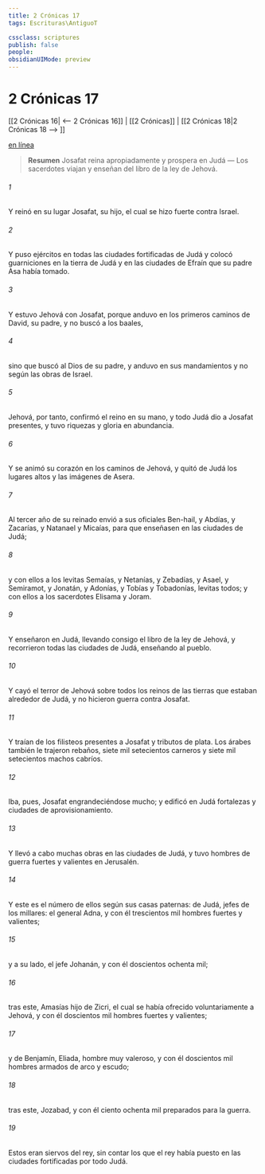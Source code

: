 ```yaml
---
title: 2 Crónicas 17
tags: Escrituras\AntiguoT

cssclass: scriptures
publish: false
people:
obsidianUIMode: preview
---
```


# 2 Crónicas 17
[[2 Crónicas 16| <-- 2 Crónicas 16]] | [[2 Crónicas]] | [[2 Crónicas 18|2 Crónicas 18 --> ]]

[en línea](https://churchofjesuschrist.org/study/scriptures/ot/2-chr/17?lang=spa)

> __Resumen__
Josafat reina apropiadamente y prospera en Judá — Los sacerdotes viajan y enseñan del libro de la ley de Jehová.

###### 1 
Y reinó en su lugar Josafat, su hijo, el cual se hizo fuerte contra Israel.

###### 2 
Y puso ejércitos en todas las ciudades fortificadas de Judá y colocó guarniciones en la tierra de Judá y en las ciudades de Efraín que su padre Asa había tomado.

###### 3 
Y estuvo Jehová con Josafat, porque anduvo en los primeros caminos de David, su padre, y no buscó a los baales,

###### 4 
sino que buscó al Dios de su padre, y anduvo en sus mandamientos y no según las obras de Israel.

###### 5 
Jehová, por tanto, confirmó el reino en su mano, y todo Judá dio a Josafat presentes, y tuvo riquezas y gloria en abundancia.

###### 6 
Y se animó su corazón en los caminos de Jehová, y quitó de Judá los lugares altos y las imágenes de Asera.

###### 7 
Al tercer año de su reinado envió a sus oficiales Ben-hail, y Abdías, y Zacarías, y Natanael y Micaías, para que enseñasen en las ciudades de Judá;

###### 8 
y con ellos a los levitas Semaías, y Netanías, y Zebadías, y Asael, y Semiramot, y Jonatán, y Adonías, y Tobías y Tobadonías, levitas todos; y con ellos a los sacerdotes Elisama y Joram.

###### 9 
Y enseñaron en Judá, llevando consigo el libro de la ley de Jehová, y recorrieron todas las ciudades de Judá, enseñando al pueblo.

###### 10 
Y cayó el terror de Jehová sobre todos los reinos de las tierras que estaban alrededor de Judá, y no hicieron guerra contra Josafat.

###### 11 
Y traían de los filisteos presentes a Josafat y tributos de plata. Los árabes también le trajeron rebaños, siete mil setecientos carneros y siete mil setecientos machos cabríos.

###### 12 
Iba, pues, Josafat engrandeciéndose mucho; y edificó en Judá fortalezas y ciudades de aprovisionamiento.

###### 13 
Y llevó a cabo muchas obras en las ciudades de Judá, y tuvo hombres de guerra fuertes y valientes en Jerusalén.

###### 14 
Y este es el número de ellos según sus casas paternas: de Judá, jefes de los millares: el general Adna, y con él trescientos mil hombres fuertes y valientes;

###### 15 
y a su lado, el jefe Johanán, y con él doscientos ochenta mil;

###### 16 
tras este, Amasías hijo de Zicri, el cual se había ofrecido voluntariamente a Jehová, y con él doscientos mil hombres fuertes y valientes;

###### 17 
y de Benjamín, Eliada, hombre muy valeroso, y con él doscientos mil hombres armados de arco y escudo;

###### 18 
tras este, Jozabad, y con él ciento ochenta mil preparados para la guerra.

###### 19 
Estos eran siervos del rey, sin contar los que el rey había puesto en las ciudades fortificadas por todo Judá.

